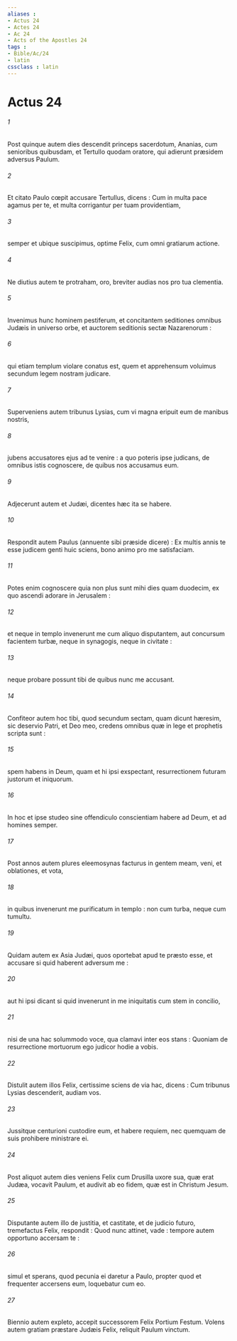 ```yaml
---
aliases : 
- Actus 24
- Actes 24
- Ac 24
- Acts of the Apostles 24
tags : 
- Bible/Ac/24
- latin
cssclass : latin
---
```


# Actus 24

###### 1
Post quinque autem dies descendit princeps sacerdotum, Ananias, cum senioribus quibusdam, et Tertullo quodam oratore, qui adierunt præsidem adversus Paulum.
###### 2
Et citato Paulo cœpit accusare Tertullus, dicens : Cum in multa pace agamus per te, et multa corrigantur per tuam providentiam,
###### 3
semper et ubique suscipimus, optime Felix, cum omni gratiarum actione.
###### 4
Ne diutius autem te protraham, oro, breviter audias nos pro tua clementia.
###### 5
Invenimus hunc hominem pestiferum, et concitantem seditiones omnibus Judæis in universo orbe, et auctorem seditionis sectæ Nazarenorum :
###### 6
qui etiam templum violare conatus est, quem et apprehensum voluimus secundum legem nostram judicare.
###### 7
Superveniens autem tribunus Lysias, cum vi magna eripuit eum de manibus nostris,
###### 8
jubens accusatores ejus ad te venire : a quo poteris ipse judicans, de omnibus istis cognoscere, de quibus nos accusamus eum.
###### 9
Adjecerunt autem et Judæi, dicentes hæc ita se habere.
###### 10
Respondit autem Paulus (annuente sibi præside dicere) : Ex multis annis te esse judicem genti huic sciens, bono animo pro me satisfaciam.
###### 11
Potes enim cognoscere quia non plus sunt mihi dies quam duodecim, ex quo ascendi adorare in Jerusalem :
###### 12
et neque in templo invenerunt me cum aliquo disputantem, aut concursum facientem turbæ, neque in synagogis, neque in civitate :
###### 13
neque probare possunt tibi de quibus nunc me accusant.
###### 14
Confiteor autem hoc tibi, quod secundum sectam, quam dicunt hæresim, sic deservio Patri, et Deo meo, credens omnibus quæ in lege et prophetis scripta sunt :
###### 15
spem habens in Deum, quam et hi ipsi exspectant, resurrectionem futuram justorum et iniquorum.
###### 16
In hoc et ipse studeo sine offendiculo conscientiam habere ad Deum, et ad homines semper.
###### 17
Post annos autem plures eleemosynas facturus in gentem meam, veni, et oblationes, et vota,
###### 18
in quibus invenerunt me purificatum in templo : non cum turba, neque cum tumultu.
###### 19
Quidam autem ex Asia Judæi, quos oportebat apud te præsto esse, et accusare si quid haberent adversum me :
###### 20
aut hi ipsi dicant si quid invenerunt in me iniquitatis cum stem in concilio,
###### 21
nisi de una hac solummodo voce, qua clamavi inter eos stans : Quoniam de resurrectione mortuorum ego judicor hodie a vobis.
###### 22
Distulit autem illos Felix, certissime sciens de via hac, dicens : Cum tribunus Lysias descenderit, audiam vos.
###### 23
Jussitque centurioni custodire eum, et habere requiem, nec quemquam de suis prohibere ministrare ei.
###### 24
Post aliquot autem dies veniens Felix cum Drusilla uxore sua, quæ erat Judæa, vocavit Paulum, et audivit ab eo fidem, quæ est in Christum Jesum.
###### 25
Disputante autem illo de justitia, et castitate, et de judicio futuro, tremefactus Felix, respondit : Quod nunc attinet, vade : tempore autem opportuno accersam te :
###### 26
simul et sperans, quod pecunia ei daretur a Paulo, propter quod et frequenter accersens eum, loquebatur cum eo.
###### 27
Biennio autem expleto, accepit successorem Felix Portium Festum. Volens autem gratiam præstare Judæis Felix, reliquit Paulum vinctum.
